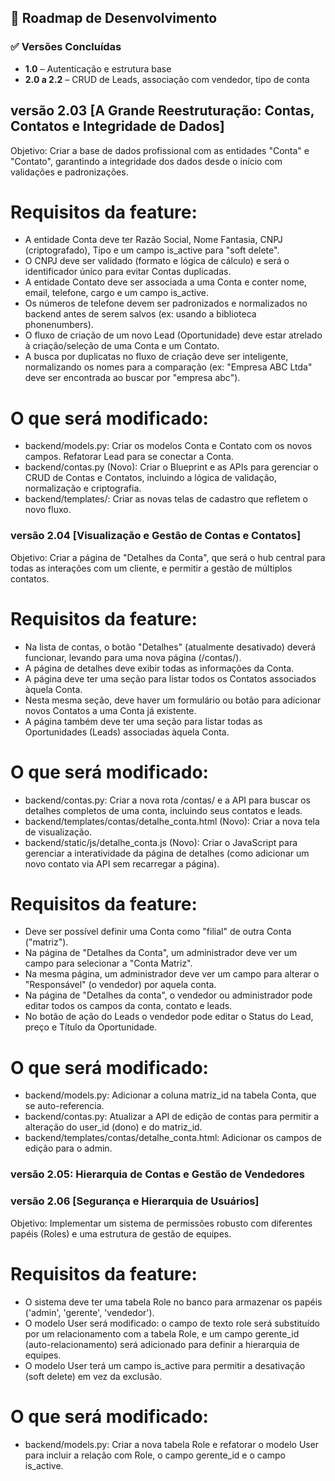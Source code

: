 ## 📅 Roadmap de Desenvolvimento

### ✅ Versões Concluídas
- **1.0** – Autenticação e estrutura base
- **2.0 a 2.2** – CRUD de Leads, associação com vendedor, tipo de conta
## versão 2.03 [A Grande Reestruturação: Contas, Contatos e Integridade de Dados]
Objetivo: Criar a base de dados profissional com as entidades "Conta" e "Contato", garantindo a integridade dos dados desde o início com validações e padronizações.

# Requisitos da feature:
- A entidade Conta deve ter Razão Social, Nome Fantasia, CNPJ (criptografado), Tipo e um campo is_active para "soft delete".
- O CNPJ deve ser validado (formato e lógica de cálculo) e será o identificador único para evitar Contas duplicadas.
- A entidade Contato deve ser associada a uma Conta e conter nome, email, telefone, cargo e um campo is_active.
- Os números de telefone devem ser padronizados e normalizados no backend antes de serem salvos (ex: usando a biblioteca phonenumbers).
- O fluxo de criação de um novo Lead (Oportunidade) deve estar atrelado à criação/seleção de uma Conta e um Contato.
- A busca por duplicatas no fluxo de criação deve ser inteligente, normalizando os nomes para a comparação (ex: "Empresa ABC Ltda" deve ser encontrada ao buscar por "empresa abc").

# O que será modificado:
- backend/models.py: Criar os modelos Conta e Contato com os novos campos. Refatorar Lead para se conectar a Conta.
- backend/contas.py (Novo): Criar o Blueprint e as APIs para gerenciar o CRUD de Contas e Contatos, incluindo a lógica de validação, normalização e criptografia.
- backend/templates/: Criar as novas telas de cadastro que refletem o novo fluxo.

### versão 2.04 [Visualização e Gestão de Contas e Contatos]
Objetivo: Criar a página de "Detalhes da Conta", que será o hub central para todas as interações com um cliente, e permitir a gestão de múltiplos contatos.

# Requisitos da feature:
- Na lista de contas, o botão "Detalhes" (atualmente desativado) deverá funcionar, levando para uma nova página (/contas/<id>).
- A página de detalhes deve exibir todas as informações da Conta.
- A página deve ter uma seção para listar todos os Contatos associados àquela Conta.
- Nesta mesma seção, deve haver um formulário ou botão para adicionar novos Contatos a uma Conta já existente.
- A página também deve ter uma seção para listar todas as Oportunidades (Leads) associadas àquela Conta.

# O que será modificado:
- backend/contas.py: Criar a nova rota /contas/<id> e a API para buscar os detalhes completos de uma conta, incluindo seus contatos e leads.
- backend/templates/contas/detalhe_conta.html (Novo): Criar a nova tela de visualização.
- backend/static/js/detalhe_conta.js (Novo): Criar o JavaScript para gerenciar a interatividade da página de detalhes (como adicionar um novo contato via API sem recarregar a página).

# Requisitos da feature:
- Deve ser possível definir uma Conta como "filial" de outra Conta ("matriz").
- Na página de "Detalhes da Conta", um administrador deve ver um campo para selecionar a "Conta Matriz".
- Na mesma página, um administrador deve ver um campo para alterar o "Responsável" (o vendedor) por aquela conta.
- Na página de "Detalhes da conta", o vendedor ou administrador pode editar todos os campos da conta, contato e leads.
- No botão de ação do Leads o vendedor pode editar o Status do Lead, preço e Título da Oportunidade.

# O que será modificado:
- backend/models.py: Adicionar a coluna matriz_id na tabela Conta, que se auto-referencia.
- backend/contas.py: Atualizar a API de edição de contas para permitir a alteração do user_id (dono) e do matriz_id.
- backend/templates/contas/detalhe_conta.html: Adicionar os campos de edição para o admin.

### versão 2.05: Hierarquia de Contas e Gestão de Vendedores

### versão 2.06 [Segurança e Hierarquia de Usuários]
Objetivo: Implementar um sistema de permissões robusto com diferentes papéis (Roles) e uma estrutura de gestão de equipes.

# Requisitos da feature:
- O sistema deve ter uma tabela Role no banco para armazenar os papéis ('admin', 'gerente', 'vendedor').
- O modelo User será modificado: o campo de texto role será substituído por um relacionamento com a tabela Role, e um campo gerente_id (auto-relacionamento) será adicionado para definir a hierarquia de equipes.
- O modelo User terá um campo is_active para permitir a desativação (soft delete) em vez da exclusão.

# O que será modificado:
- backend/models.py: Criar a nova tabela Role e refatorar o modelo User para incluir a relação com Role, o campo gerente_id e o campo is_active.